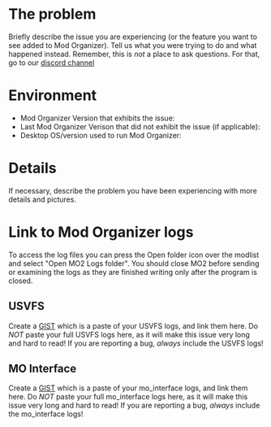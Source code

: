 # The problem

Briefly describe the issue you are experiencing (or the feature you want to see added to Mod Organizer). Tell us what you were trying to do and what happened instead. Remember, this is _not_ a place to ask questions. For that, go to our [discord channel](https://discord.gg/5tCqt6V)

# Environment

* Mod Organizer Version that exhibits the issue:
* Last Mod Organizer Verison that did not exhibit the issue (if applicable):
* Desktop OS/version used to run Mod Organizer:

# Details

If necessary, describe the problem you have been experiencing with more details and pictures.

# Link to Mod Organizer logs
To access the log files you can press the Open folder icon over the modlist and select "Open MO2 Logs folder". You should close MO2 before sending or examining the logs as they are finished writing only after the program is closed.

## USVFS
Create a [GIST](https://gist.github.com) which is a paste of your USVFS logs, and link them here.
Do _NOT_ paste your full USVFS logs here, as it will make this issue very long and hard to read!
If you are reporting a bug, _always_ include the USVFS logs!

## MO Interface
Create a [GIST](https://gist.github.com) which is a paste of your mo_interface logs, and link them here.
Do _NOT_ paste your full mo_interface logs here, as it will make this issue very long and hard to read!
If you are reporting a bug, _always_ include the mo_interface logs!
